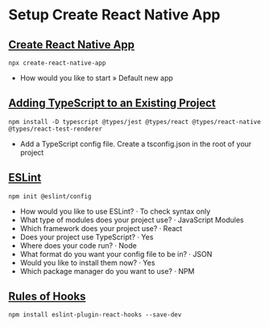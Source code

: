 # Setup Create React Native App

## [Create React Native App](https://github.com/expo/create-react-native-app)

```
npx create-react-native-app
```

- How would you like to start » Default new app

## [Adding TypeScript to an Existing Project](https://reactnative.dev/docs/typescript#adding-typescript-to-an-existing-project)

```
npm install -D typescript @types/jest @types/react @types/react-native @types/react-test-renderer
```

- Add a TypeScript config file. Create a tsconfig.json in the root of your project

## [ESLint](https://eslint.org)

```
npm init @eslint/config
```

- How would you like to use ESLint? · To check syntax only
- What type of modules does your project use? · JavaScript Modules
- Which framework does your project use? · React
- Does your project use TypeScript? · Yes
- Where does your code run? · Node
- What format do you want your config file to be in? · JSON
- Would you like to install them now? · Yes
- Which package manager do you want to use? · NPM

## [Rules of Hooks](https://reactjs.org/docs/hooks-rules.html)

```
npm install eslint-plugin-react-hooks --save-dev
```
